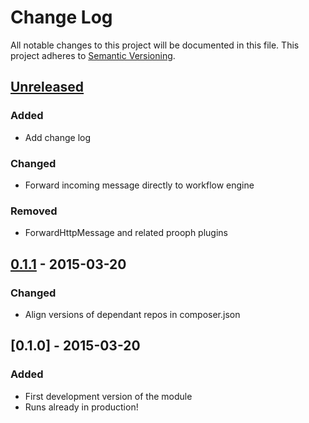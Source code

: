 # Change Log
All notable changes to this project will be documented in this file.
This project adheres to [Semantic Versioning](http://semver.org/).

## [Unreleased][unreleased]
### Added
- Add change log

### Changed
- Forward incoming message directly to workflow engine

### Removed
- ForwardHttpMessage and related prooph plugins

## [0.1.1] - 2015-03-20
### Changed
- Align versions of dependant repos in composer.json

## [0.1.0] - 2015-03-20
### Added
- First development version of the module
- Runs already in production!

[unreleased]: https://github.com/prooph/link-processor-proxy/compare/v0.1.1...HEAD
[0.1.1]: https://github.com/prooph/link-processor-proxy/compare/v0.1...v0.1.1
